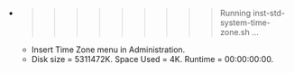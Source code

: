 * >>>>>>>>> Running inst-std-system-time-zone.sh ...
  * Insert Time Zone menu in Administration.
  * Disk size = 5311472K. Space Used = 4K. Runtime = 00:00:00:00.
